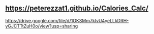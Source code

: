 https://peterezzat1.github.io/Calories_Calc/
-------------------------------------------------
https://drive.google.com/file/d/1OKSMm7kIvU4yeLLkDRH-yGJCTTtZuH0o/view?usp=sharing
